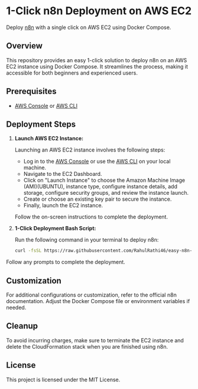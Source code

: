 # 1-Click n8n Deployment on AWS EC2

Deploy [n8n](https://n8n.io/) with a single click on AWS EC2 using Docker Compose.

## Overview

This repository provides an easy 1-click solution to deploy n8n on an AWS EC2 instance using Docker Compose. It streamlines the process, making it accessible for both beginners and experienced users.

## Prerequisites

- [AWS Console](https://aws.amazon.com/) or [AWS CLI](https://docs.aws.amazon.com/cli/latest/userguide/cli-configure-files.html)

## Deployment Steps

1. **Launch AWS EC2 Instance:**

   Launching an AWS EC2 instance involves the following steps:

   - Log in to the [AWS Console](https://aws.amazon.com/) or use the [AWS CLI](https://docs.aws.amazon.com/cli/latest/userguide/cli-configure-files.html) on your local machine.
   - Navigate to the EC2 Dashboard.
   - Click on "Launch Instance" to choose the Amazon Machine Image (AMI)(UBUNTU), instance type, configure instance details, add storage, configure security groups, and review the instance launch.
   - Create or choose an existing key pair to secure the instance.
   - Finally, launch the EC2 instance.

   Follow the on-screen instructions to complete the deployment.


2. **1-Click Deployment Bash Script:**

   Run the following command in your terminal to deploy n8n:

   ```bash 
   curl -fsSL https://raw.githubusercontent.com/RahulRathi46/easy-n8n-aws-deploy/main/deploy_n8n.sh | bash
   ```
   
Follow any prompts to complete the deployment.

## Customization
For additional configurations or customization, refer to the official n8n documentation.
Adjust the Docker Compose file or environment variables if needed.

## Cleanup
To avoid incurring charges, make sure to terminate the EC2 instance and delete the CloudFormation stack when you are finished using n8n.

## License
This project is licensed under the MIT License.
